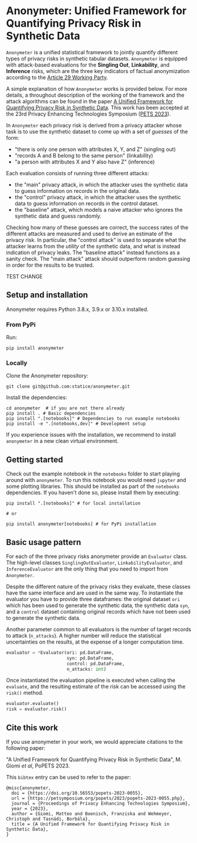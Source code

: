 # Anonymeter: Unified Framework for Quantifying Privacy Risk in Synthetic Data

`Anonymeter` is a unified statistical framework to jointly quantify different
types of privacy risks in synthetic tabular datasets. `Anonymeter` is equipped
with attack-based evaluations for the **Singling Out**, **Linkability**, and
**Inference** risks, which are the three key indicators of factual anonymization
according to the [Article 29 Working Party](https://ec.europa.eu/justice/article-29/documentation/opinion-recommendation/files/2014/wp216_en.pdf).

A simple explanation of how `Anonymeter` works is provided below. For more details, a throughout
description of the working of the framework and the attack algorithms can be found in the paper
[A Unified Framework for Quantifying Privacy Risk in Synthetic Data](https://arxiv.org/abs/2211.10459).
This work has been accepted at the 23rd Privacy Enhancing Technologies Symposium ([PETS 2023](https://petsymposium.org/cfp23.php)).


In `Anonymeter` each privacy risk is derived from a privacy attacker whose task is to use the synthetic dataset
to come up with a set of *guesses* of the form:
- "there is only one person with attributes X, Y, and Z" (singling out)
- "records A and B belong to the same person" (linkability)
- "a person with attributes X and Y also have Z" (inference)

Each evaluation consists of running three different attacks:
- the "main" privacy attack, in which the attacker uses the synthetic data to guess information on records in the original data.
- the "control" privacy attack, in which the attacker uses the synthetic data to guess information on records in the control dataset.
- the "baseline" attack, which models a naive attacker who ignores the synthetic data and guess randomly.

Checking how many of these guesses are correct, the success rates of the different attacks are measured and used to
derive an estimate of the privacy risk. In particular, the "control attack" is used to separate what the attacker
learns from the *utility* of the synthetic data, and what is instead indication of privacy leaks.
The "baseline attack" instead functions as a sanity check. The "main attack" attack should outperform random
guessing in order for the results to be trusted.

TEST CHANGE

## Setup and installation

Anonymeter requires Python 3.8.x, 3.9.x or 3.10.x installed.

### From PyPi

Run:
```
pip install anonymeter
```

### Locally

Clone the Anonymeter repository:

```shell
git clone git@github.com:statice/anonymeter.git
```

Install the dependencies:

```shell
cd anonymeter  # if you are not there already
pip install . # Basic dependencies
pip install ".[notebooks]" # Dependencies to run example notebooks
pip install -e ".[notebooks,dev]" # Development setup
```

If you experience issues with the installation, we recommend to install
`anonymeter` in a new clean virtual environment.

## Getting started

Check out the example notebook in the `notebooks` folder to start playing around
with `anonymeter`. To run this notebook you would need `jupyter` and some plotting libraries.
This should be installed as part of the `notebooks` dependencies. If you haven't done so, please
install them by executing:

```shell
pip install ".[notebooks]" # for local installation

# or

pip install anonymeter[notebooks] # for PyPi installation
```


## Basic usage pattern

For each of the three privacy risks anonymeter provide an `Evaluator` class. The high-level classes `SinglingOutEvaluator`, `LinkabilityEvaluator`, and `InferenceEvaluator` are the only thing that you need to import from `Anonymeter`.

Despite the different nature of the privacy risks they evaluate, these classes have the same interface and are used in the same way. To instantiate the evaluator you have to provide three dataframes: the original dataset `ori` which has been used to generate the synthetic data, the synthetic data `syn`, and a `control` dataset containing original records which have not been used to generate the synthetic data.

Another parameter common to all evaluators is the number of target records to attack (`n_attacks`). A higher number will reduce the statistical uncertainties on the results, at the expense of a longer computation time.

```python
evaluator = *Evaluator(ori: pd.DataFrame,
                       syn: pd.DataFrame,
                       control: pd.DataFrame,
                       n_attacks: int)
```

Once instantiated the evaluation pipeline is executed when calling the `evaluate`, and the resulting estimate of the risk can be accessed using the `risk()` method.

```python
evaluator.evaluate()
risk = evaluator.risk()
```

## Cite this work

If you use anonymeter in your work, we would appreciate citations to the following paper:

"A Unified Framework for Quantifying Privacy Risk in Synthetic Data", M. Giomi *et al*, PoPETS 2023.

This `bibtex` entry can be used to refer to the paper:

```text
@misc{anonymeter,
  doi = {https://doi.org/10.56553/popets-2023-0055},
  url = {https://petsymposium.org/popets/2023/popets-2023-0055.php},
  journal = {Proceedings of Privacy Enhancing Technologies Symposium},
  year = {2023},
  author = {Giomi, Matteo and Boenisch, Franziska and Wehmeyer, Christoph and Tasnádi, Borbála},
  title = {A Unified Framework for Quantifying Privacy Risk in Synthetic Data},
}
```

